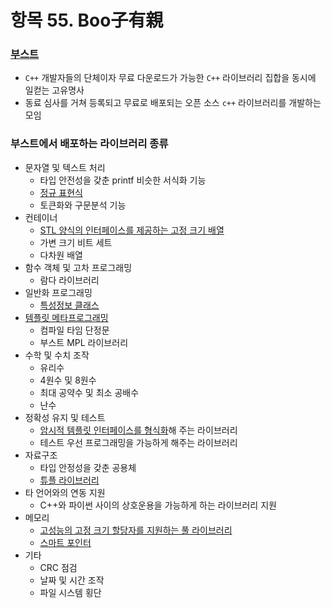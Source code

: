 # 항목 55. Boo子有親
### [부스트](https://www.boost.org)
- `C++` 개발자들의 단체이자 무료 다운로드가 가능한 `C++` 라이브러리 집합을 동시에 일컫는 고유명사
- 동료 심사를 거쳐 등록되고 무료로 배포되는 오픈 소스 `c++` 라이브러리를 개발하는 모임

### 부스트에서 배포하는 라이브러리 종류
- 문자열 및 텍스트 처리
  - 타입 안전성을 갖춘 printf 비슷한 서식화 기능
  - [정규 표현식](/Chapter9/Item54.md)
  - 토큰화와 구문분석 기능
- 컨테이너
  - [STL 양식의 인터페이스를 제공하는 고정 크기 배열](/Chapter9/Item54.md)
  - 가변 크기 비트 세트
  - 다차원 배열
- 함수 객체 및 고차 프로그래밍
  - 람다 라이브러리
- 일반화 프로그래밍
  - [특성정보 클래스](/Chapter7/Item47.md)
- [템플릿 메타프로그래밍](/Chapter7/Item48.md)
  - 컴파일 타임 단정문
  - 부스트 MPL 라이브러리
- 수학 및 수치 조작
  - 유리수
  - 4원수 및 8원수
  - 최대 공약수 및 최소 공배수
  - 난수
- 정확성 유지 및 테스트
  - [암시적 템플릿 인터페이스를 형식화](/Chapter7/Item41.md)해 주는 라이브러리
  - 테스트 우선 프로그래밍을 가능하게 해주는 라이브러리
- 자료구조
  - 타입 안정성을 갖춘 공용체
  - [튜플 라이브러리](/Chapter9/Item54.md)
- 타 언어와의 연동 지원
  - C++와 파이썬 사이의 상호운용을 가능하게 하는 라이브러리 지원
- 메모리
  - [고성능의 고정 크기 할당자를 지원하는 풀 라이브러리](/Chapter8/Item50.md)
  - [스마트 포인터](/Chapter8/Item51.md)
- 기타
  - CRC 점검
  - 날짜 및 시간 조작
  - 파일 시스템 횡단
